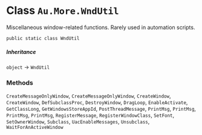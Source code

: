 # Class `Au.More.WndUtil`

Miscellaneous window-related functions. Rarely used in automation scripts.

```
public static class WndUtil
```

##### Inheritance

`object` → `WndUtil`

### Methods

`CreateMessageOnlyWindow`, `CreateMessageOnlyWindow`, `CreateWindow`, `CreateWindow`, `DefSubclassProc`, `DestroyWindow`, `DragLoop`, `EnableActivate`, `GetClassLong`, `GetWindowsStoreAppId`, `PostThreadMessage`, `PrintMsg`, `PrintMsg`, `PrintMsg`, `PrintMsg`, `RegisterMessage`, `RegisterWindowClass`, `SetFont`, `SetOwnerWindow`, `Subclass`, `UacEnableMessages`, `Unsubclass`, `WaitForAnActiveWindow`